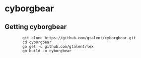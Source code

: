 # cyborgbear
## Getting cyborgbear
			git clone https://github.com/gtalent/cyborgbear.git
			cd cyborgbear
			go get -u github.com/gtalent/lex
			go build -o cyborgbear
